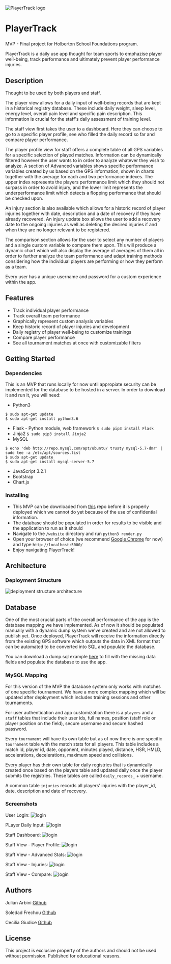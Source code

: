 ![PlayerTrack logo](https://github.com/sfrechou/PlayerTrack/blob/main/dist/README_src/logo.png?raw=true)
# PlayerTrack
### *<Ultimate Track for ultimate results/>*

MVP - Final project for Holberton School Foundations program. 

PlayerTrack is a daily use app thought for team sports to emphazise player well-being, track performance and ultimately prevent player performance injuries.

## Description

Thought to be used by both players and staff.

The player view allows for a daily input of well-being records that are kept in a historical registry database. These include daily weight, sleep level, energy level, overall pain level and specific pain description. This information is crucial for the staff's daily assessment of training level.

The staff view first takes the user to a dashboard. Here they can choose to go to a specific player profile, see who filled the daily record so far and compare player performance. 

The player profile view for staff offers a complete table of all GPS variables for a specific selection of played matches. Information can be dynamically filtered however the user wants to in order to analyze whatever they wish to analyze. A section of Advanced variables shows specific performance variables created by us based on the GPS information, shown in charts together with the average for each and two performance indexes. The upper index represents the players performance limit which they should not surpass in order to avoid injury, and the lower limit represents the underperformance limit which detects a flopping performance that should be checked upon. 

An injury section is also available which allows for a historic record of player injuries together with date, description and a date of recovery if they have already recovered. An injury update box allows the user to add a recovery date to the ongoing injuries as well as deleting the desired injuries if and when they are no longer relevant to be registered. 

The comparison section allows for the user to select any number of players and a single custom variable to compare them upon. This will produce a dynamic chart which will also display the average of averages of them all in order to further analyze the team performance and adapt training methods considering how the individual players are performing or how they perform as a team.

Every user has a unique username and password for a custom experience within the app. 

## Features
* Track individual player performance
* Track overall team performance
* Graphically represent custom analysis variables
* Keep historic record of player injuries and development
* Daily registry of player well-being to customize trainings
* Compare player performance
* See all tournament matches at once with customizable filters

## Getting Started

### Dependencies

This is an MVP that runs locally for now until appropiate security can be implemented for the database to be hosted in a server. 
In order to download it and run it, you will need:
* Python3
```
$ sudo apt-get update
$ sudo apt-get install python3.6
```
* Flask - Python module, web framework
`$ sudo pip3 install Flask`
* Jinja2
`$ sudo pip3 install Jinja2`
* MySQL
```
$ echo 'deb http://repo.mysql.com/apt/ubuntu/ trusty mysql-5.7-dmr' | sudo tee -a /etc/apt/sources.list
$ sudo apt-get update
$ sudo apt-get install mysql-server-5.7
```
* JavaScript 3.2.1
* Bootstrap
* Chart.js

### Installing

* This MVP can be downloaded from [this](https://github.com/sfrechou/PlayerTrack.git) repo before it is properly deployed which we cannot do yet because of the use of confidential information.
* The database should be populated in order for results to be visible and the application to run as it should
* Navigate to the `/website` directory and run `python3 render.py`
* Open your browser of choice (we recommend [Google Chrome](https://www.google.com/intl/es-419/chrome/) for now) and type `http://localhost:5000/`
* Enjoy navigating PlayerTrack!

## Architecture

### Deployment Structure

![deployment structure architecture](https://github.com/sfrechou/PlayerTrack/blob/main/dist/README_src/architecture.png?raw=true)

## Database

One of the most crucial parts of the overall performance of the app is the database mapping we have implemented. As of now it should be populated manually with a dynamic dump system we've created and are not allowed to publish yet.
Once deployed, PlayerTrack will receive the information directly from the existing GPS software which outputs the data in XML format that can be automated to be converted into SQL and populate the database. 

You can download a dump.sql example [here](https://github.com/sfrechou/PlayerTrack/blob/main/dist/example-dump.sql) to fill with the missing data fields and populate the database to use the app.

### MySQL Mapping

For this version of the MVP the database system only works with matches of one specific tournament. We have a more complex mapping which will be updated after deployment which includes training sessions and other tournaments. 

For user authentication and app customization there is a `players` and a `staff` tables that include their user ids, full names, position (staff role or player position on the field), secure username and secure hashed password.

Every `tournament` will have its own table but as of now there is one specific `tournament` table with the match stats for all players. This table includes a match id, player id, date, opponent, minutes played, distance, HSR, HMLD, accelerations, decelerations, maximum speed and collisions.

Every player has their own table for daily registries that is dynamically created once based on the players table and updated daily once the player submits the registries. These tables are called `daily_records_` + username.

A common table `injuries` records all players' injuries with the player_id, date, description and date of recovery.


### Screenshots

User Login:
![login](https://github.com/sfrechou/PlayerTrack/blob/main/dist/README_src/screen_login.png?raw=true)

PLayer Daily Input:
![login](https://github.com/sfrechou/PlayerTrack/blob/main/dist/README_src/screen_player_view.png?raw=true)

Staff Dashboard:
![login](https://github.com/sfrechou/PlayerTrack/blob/main/dist/README_src/screen_dash.png?raw=true)

Staff View - Player Profile:
![login](https://github.com/sfrechou/PlayerTrack/blob/main/dist/README_src/screen_profile.png?raw=true)

Staff View - Advanced Stats:
![login](https://github.com/sfrechou/PlayerTrack/blob/main/dist/README_src/screen_adv.png?raw=true)

Staff View - Injuries:
![login](https://github.com/sfrechou/PlayerTrack/blob/main/dist/README_src/screen_injury.png?raw=true)

Staff View - Compare:
![login](https://github.com/sfrechou/PlayerTrack/blob/main/dist/README_src/screen_compare.png?raw=true)


## Authors

Julián Arbini 
[Github](https://github.com/JuianArbini97)

Soledad Frechou 
[Github](https://github.com/sfrechou)

Cecilia Giudice 
[Github](https://github.com/ChechG)


## License

This project is exclusive property of the authors and should not be used without permission. Published for educational reasons. 
